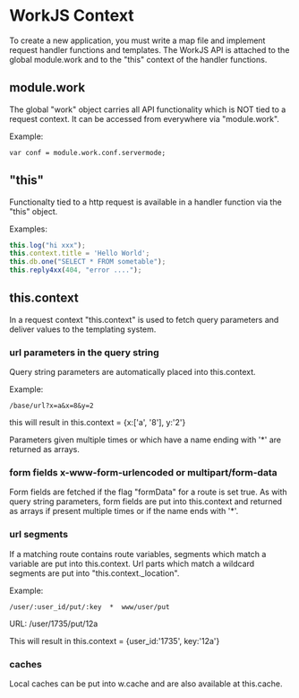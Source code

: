 # WorkJS Context

To create a new application, you must write a map file and implement request handler functions and templates.
The WorkJS API is attached to the global module.work and to the "this" context of the handler functions.

## module.work

The global "work" object carries all API functionality which is NOT tied to a request context.
It can be accessed from everywhere via "module.work".

Example:
~~~
var conf = module.work.conf.servermode;
~~~

## "this"

Functionalty tied to a http request is available in a handler function via the "this" object.

Examples:
~~~javascript
this.log("hi xxx");   
this.context.title = 'Hello World';
this.db.one("SELECT * FROM sometable");
this.reply4xx(404, "error ....");
~~~

## this.context

In a request context "this.context" is used to fetch query parameters and deliver values to the templating system.

### url parameters in the query string

Query string parameters are automatically placed into this.context.

Example:
~~~
/base/url?x=a&x=8&y=2
~~~

this will result in this.context = {x:['a', '8'], y:'2'}

Parameters given multiple times or which have a name ending with '*' 
are returned as arrays.

### form fields x-www-form-urlencoded or multipart/form-data

Form fields are fetched if the flag "formData" for a route is set true.
As with query string parameters, form fields are put into this.context
and returned as arrays if present multiple times or if the name ends with '*'.

### url segments

If a matching route contains route variables,
segments which match a variable are put into this.context.
Url parts which match a wildcard segments are put into "this.context._location".

Example:
~~~nohighlight
/user/:user_id/put/:key  *  www/user/put
~~~

URL: /user/1735/put/12a

This will result in this.context = {user_id:'1735', key:'12a'}

### caches

Local caches can be put into w.cache and are also available at this.cache.
